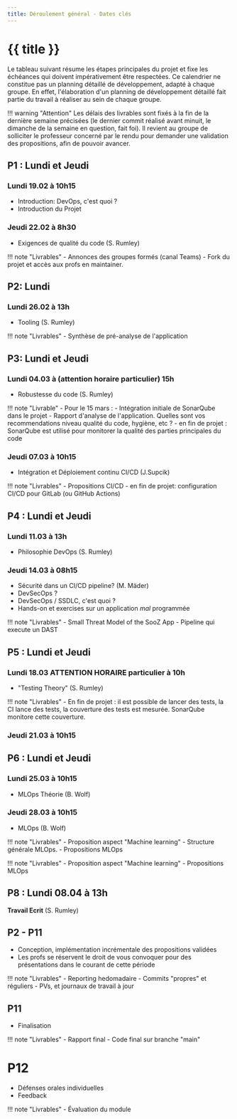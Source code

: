 ```yaml
---
title: Déroulement général - Dates clés
---
```


# {{ title }}

Le tableau suivant résume les étapes principales du projet et fixe les
échéances qui doivent impérativement être respectées. Ce calendrier ne
constitue pas un planning détaillé de développement, adapté à chaque
groupe. En effet, l'élaboration d'un planning de développement détaillé
fait partie du travail à réaliser au sein de chaque groupe.

!!! warning "Attention"
    Les délais des livrables sont fixés à la fin de la dernière semaine
    précisées (le dernier commit réalisé avant minuit, le dimanche de la
    semaine en question, fait foi). Il revient au groupe de solliciter
    le professeur concerné par le rendu pour demander une validation des
    propositions, afin de pouvoir avancer.

## P1 : Lundi et Jeudi

### Lundi 19.02 à 10h15
- Introduction: DevOps, c'est quoi ?
- Introduction du Projet

### Jeudi 22.02 à 8h30
- Exigences de qualité du code (S. Rumley)

!!! note "Livrables"
    - Annonces des groupes formés (canal Teams)
    - Fork du projet et accès aux profs en maintainer.

## P2: Lundi

### Lundi 26.02 à 13h

- Tooling (S. Rumley)

!!! note "Livrables"
    - Synthèse de pré-analyse de l'application


## P3: Lundi et Jeudi

### Lundi 04.03 à (attention horaire particulier) 15h

- Robustesse du code (S. Rumley)

!!! note "Livrable"
    - Pour le 15 mars : 
        - Intégration initiale de SonarQube dans le projet
        - Rapport d'analyse de l'application. Quelles sont vos recommendations niveau qualité du code, hygiène, etc ?
    - en fin de projet : SonarQube est utilisé pour monitorer la qualité des parties principales du code

### Jeudi 07.03 à 10h15

- Intégration et Déploiement continu CI/CD (J.Supcik)

!!! note "Livrables"
    - Propositions CI/CD
    - en fin de projet: configuration CI/CD pour GitLab (ou GitHub Actions)

## P4 : Lundi et Jeudi

### Lundi 11.03 à 13h

- Philosophie DevOps (S. Rumley)

### Jeudi 14.03 à 08h15

- Sécurité dans un CI/CD pipeline? (M. Mäder)
- DevSecOps ?
- DevSecOps / SSDLC, c'est quoi ?
- Hands-on et exercises sur un application *mal* programmée

!!! note "Livrables"
    - Small Threat Model of the SooZ App
    - Pipeline qui execute un DAST

## P5 : Lundi et Jeudi

### Lundi 18.03 ATTENTION HORAIRE particulier à 10h
-  "Testing Theory" (S. Rumley)

!!! note "Livrables"
    - En fin de projet : il est possible de lancer des tests, la CI lance
      des tests, la couverture des tests est mesurée. SonarQube monitore
      cette couverture.


### Jeudi 21.03 à 10h15

## P6 : Lundi et Jeudi


### Lundi 25.03 à 10h15
-  MLOps Théorie (B. Wolf)

### Jeudi 28.03 à 10h15
-  MLOps (B. Wolf)

!!! note "Livrables"
    - Proposition aspect "Machine learning"
    - Structure générale MLOps.
    - Propositions MLOps

!!! note "Livrables"
    - Proposition aspect "Machine learning"
    - Propositions MLOps

## P8 : Lundi 08.04 à 13h
**Travail Ecrit** (S. Rumley)   


## P2 - P11

- Conception, implémentation incrémentale des propositions validées
- Les profs se réservent le droit de vous convoquer pour des présentations dans le courant de cette période

!!! note "Livrables"
    - Reporting hedomadaire
    - Commits "propres" et réguliers
    - PVs, et journaux de travail à jour

## P11

- Finalisation

!!! note "Livrables"
    - Rapport final
    - Code final sur branche "main"

# P12

- Défenses orales individuelles
- Feedback

!!! note "Livrables"
    - Évaluation du module 






